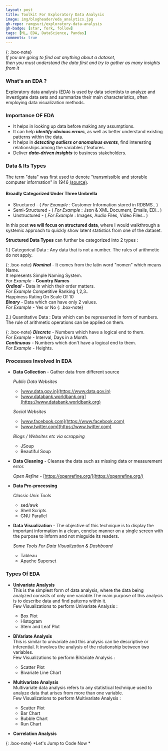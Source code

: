 ```yaml
---
layout: post
title: Toolkit For Exploratory Data Analysis
image: img/blogheader/eda_analytics.jpg
gh-repo: ramgsuri/exploratory-data-analysis
gh-badge: [star, fork, follow]
tags: [ML, EDA, DataScience, Pandas]
comments: true
---
```


{: .box-note}       
*If you are going to find out anything about a dataset,  
then you must understand the data first and try to gather as many
insights from it*

### What's an EDA ?
Exploratory data analysis (EDA) is used by data scientists to analyze and investigate data sets 
and summarize their main characteristics, often employing data visualization methods.
 
### Importance OF EDA
* It helps in looking up data before making any assumptions.  
* It can help ***identify obvious errors***, as well as better understand existing patterns within the data.
* It helps in ***detecting outliers or anomalous events***, find interesting relationships among the variables / features.
* Deliver ***data-driven insights*** to business stakeholders.

### Data & Its Types
The term "data" was first used to denote "transmissible and storable computer information" in 1946 
[(source)](https://www.etymonline.com/word/data).

#### Broadly  Categorized Under Three Umbrella
* Structured - ( *For Example* : Customer Information stored in RDBMS.. )
* Semi-Structured - ( *For Example* : Json & XML Document, Emails, EDI.. )
* Unstructured - ( *For Example* : Images, Audio Files, Video Files.. )

In this post **we will focus on structured data**, where I would walkthrough a 
systemic approach to quickly show latent statistics from one of the dataset.

**Structured Data Types** can further be categorized into 2 types :

1.) Categorical Data :  Any data that is not a number. The rules of arithmetic
do not apply.

{: .box-note}
***Nominal*** - It comes from the latin word "nomen" which means Name.  
It represents Simple Naming System.  
*For Example* - **Country Names**  
***Ordinal*** - Data in which their order matters.  
*For Example* 
Competitive Ranking 1,2,3..  
Happiness Rating On Scale Of 10  
***Binary*** - Data which can have only 2 values.  
*For Example* - Yes or No
{: .box-note}
    
2.) Quantitative Data : Data which can be represented in form of numbers.
The rule of arithmetic operations can be applied on them.

{: .box-note}
***Discrete*** - Numbers which have a logical end to them.    
*For Example* -  Interval, Days in a Month.  
***Continuous*** - Numbers which don't have a logical end to them.  
*For Example* - Heights.

### Processes Involved In EDA
*  **Data Collection** -    Gather data from different source   
   
   *Public Data Websites*
    * [www.data.gov.in](https://www.data.gov.in)  
    * [www.databank.worldbank.org](https://www.databank.worldbank.org)
       
   *Social Websites* 
    * [www.facebook.com](https://www.facebook.com)
    * [www.twitter.com](https://www.twitter.com)
    
   *Blogs / Websites etc via scrapping* 
    * JSoup
    * Beautiful Soup
   
* **Data Cleaning** - Cleanse the data such as missing data or measurement error.
    
   *Open Refine* - [https://openrefine.org/](https://openrefine.org/)
   
* **Data Pre-processing**  
  
  *Classic Unix Tools*
   * sed/awk
   * Shell Scripts
   * GNU Parallel
     
* **Data Visualization** - The objective of this technique is to display the important 
information in a clean, concise manner on a single screen with the purpose to inform 
and not misguide its readers.

  *Some Tools For Data Visualization & Dashboard*
   * Tableau
   * Apache Superset

### Types Of EDA  
* **Univariate Analysis**   
This is the simplest form of data analysis, 
where the data being analyzed consists of only one variable.The main purpose of this
analysis is to describe data and find patterns within it.   
Few Visualizations to perform Univariate Analysis :
  * Box Plot
  * Histogram
  * Stem and Leaf Plot  
  
* **BiVariate Analysis**  
This is similar to univariate and this analysis can be descriptive or 
inferential. It involves the analysis of the relationship between 
two variables.  
Few Visualizations to perform BiVariate Analysis :
  * Scatter Plot
  * Bivariate Line Chart  
  
* **Multivariate Analysis**  
Multivariate data analysis refers to any statistical technique used to analyze 
data that arises from more than one variable.  
Few Visualizations to perform Multivariate Analysis :
  * Scatter Plot
  * Bar Chart  
  * Bubble Chart
  * Run Chart  
  
* **Correlation Analysis**  

{: .box-note}
*Let's Jump to Code Now *  

  






      



 
 




  

